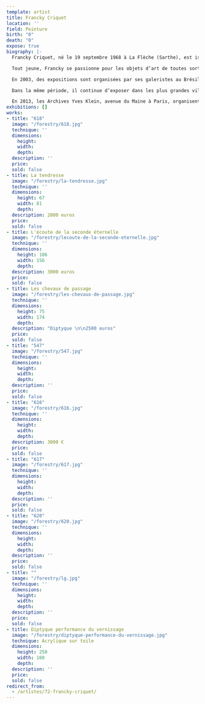 ```yaml
---
template: artist
title: Francky Criquet
location: ''
field: Peinture
birth: "0"
death: "0"
expose: true
biography: |-
  Francky Criquet, né le 19 septembre 1968 à La Flèche (Sarthe), est issu d’une longue lignée de ferrailleurs-brocanteurs. Son père est natif de Fort de France, et sa mère, née à Orbec (Calvados), est normande.

  Tout jeune, Francky se passionne pour les objets d’art de toutes sortes qu’il voit passer autour de lui et notamment pour les dessins et les peintures. Cette expérience le marque pour toujours et fait naître en lui le désir de dessiner, de peindre et de modeler pour son pur plaisir avec un grand talent précoce.

  En 2003, des expositions sont organisées par ses galeristes au Brésil, à l’Ambassade de France à Sao Paulo; aux Pays Bas à Megen ainsi qu’en Italie. L’année suivante, ses œuvres sont montrées à New York et à Miami. De 2005 à 2008, il expose régulièrement en Chine. Sa galerie, Sangshan Art, organise de nombreuses expositions à Shanghaï, à Pékin et à HangZhou.

  Dans la même période, il continue d’exposer dans les plus grandes villes de France : Paris, Marseille, Lyon ou La Rochelle. En 2010, il entame une collaboration avec une nouvelle galerie italienne qui lui organise plusieurs expositions en Italie, à Rome, à Montefalco et à Brescia.

  En 2013, les Archives Yves Klein, avenue du Maine à Paris, organisent une exposition de ses peintures et céramiques. L’année suivante, Francky Criquet se consacre pleinement à son art en atelier, réalisant sculptures et peintures, qui se concrétisent par une exposition de ses œuvres à Lyon (« La Galerie »).
exhibitions: []
works:
- title: "618"
  image: "/forestry/618.jpg"
  technique: ''
  dimensions:
    height:
    width:
    depth:
  description: ''
  price:
  sold: false
- title: La tendresse
  image: "/forestry/la-tendresse.jpg"
  technique: ''
  dimensions:
    height: 67
    width: 81
    depth:
  description: 2000 euros
  price:
  sold: false
- title: L'écoute de la seconde éternelle
  image: "/forestry/lecoute-de-la-seconde-eternelle.jpg"
  technique: ''
  dimensions:
    height: 106
    width: 156
    depth:
  description: 3000 euros
  price:
  sold: false
- title: Les chevaux de passage
  image: "/forestry/les-chevaux-de-passage.jpg"
  technique: ''
  dimensions:
    height: 75
    width: 174
    depth:
  description: "Diptyque \n\n2500 euros"
  price:
  sold: false
- title: "547"
  image: "/forestry/547.jpg"
  technique: ''
  dimensions:
    height:
    width:
    depth:
  description: ''
  price:
  sold: false
- title: "616"
  image: "/forestry/616.jpg"
  technique: ''
  dimensions:
    height:
    width:
    depth:
  description: 3000 €
  price:
  sold: false
- title: "617"
  image: "/forestry/617.jpg"
  technique: ''
  dimensions:
    height:
    width:
    depth:
  description: ''
  price:
  sold: false
- title: "620"
  image: "/forestry/620.jpg"
  technique: ''
  dimensions:
    height:
    width:
    depth:
  description: ''
  price:
  sold: false
- title: ""
  image: "/forestry/lg.jpg"
  technique: ''
  dimensions:
    height:
    width:
    depth:
  description: ''
  price:
  sold: false
- title: Diptyque performance du vernissage
  image: "/forestry/diptyque-performance-du-vernissage.jpg"
  technique: Acrylique sur toile
  dimensions:
    height: 250
    width: 160
    depth:
  description: ''
  price:
  sold: false
redirect_from:
  - /artistes/72-francky-criquet/
---
```


